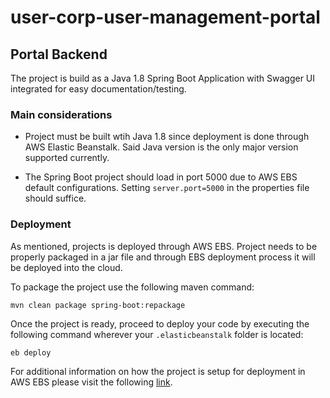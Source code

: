 # user-corp-user-management-portal

## Portal Backend
The project is build as a Java 1.8 Spring Boot Application with Swagger UI integrated for easy documentation/testing.

### Main considerations
- Project must be built wtih Java 1.8 since deployment is done through AWS Elastic Beanstalk. Said Java version is the only major version supported currently.

- The Spring Boot project should load in port 5000 due to AWS EBS default configurations. Setting `server.port=5000` in the properties file should suffice.

### Deployment
As mentioned, projects is deployed through AWS EBS. Project needs to be properly packaged in a jar file and through EBS deployment process it will be deployed into the cloud.

To package the project use the following maven command:
```
mvn clean package spring-boot:repackage
```
Once the project is ready, proceed to deploy your code by executing the following command wherever your `.elasticbeanstalk` folder is located:
```
eb deploy
```
For additional information on how the project is setup for deployment in AWS EBS please visit the following [link](https://www.baeldung.com/spring-boot-deploy-aws-beanstalk).
